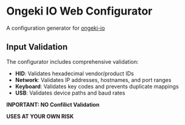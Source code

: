 # Ongeki IO Web Configurator

A configuration generator for [ongeki-io](https://github.com/Sanheiii/ongeki-io)

## Input Validation

The configurator includes comprehensive validation:

- **HID**: Validates hexadecimal vendor/product IDs
- **Network**: Validates IP addresses, hostnames, and port ranges
- **Keyboard**: Validates key codes and prevents duplicate mappings
- **USB**: Validates device paths and baud rates

**INPORTANT: NO Confilict Validation**  

**USES AT YOUR OWN RISK**